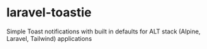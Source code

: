# laravel-toastie
Simple Toast notifications with built in defaults for ALT stack (Alpine, Laravel, Tailwind) applications
